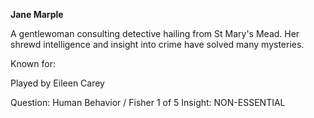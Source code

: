 **Jane Marple**

A gentlewoman consulting detective hailing from St Mary's Mead. Her shrewd intelligence and insight into crime have solved many mysteries.

Known for: 

Played by Eileen Carey

Question: Human Behavior / Fisher 1 of 5
Insight: NON-ESSENTIAL